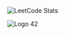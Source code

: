 ![LeetCode Stats](https://leetcard.jacoblin.cool/sdemey00?theme=dark)

![Logo 42](https://upload.wikimedia.org/wikipedia/commons/8/8d/42_Logo.svg)
